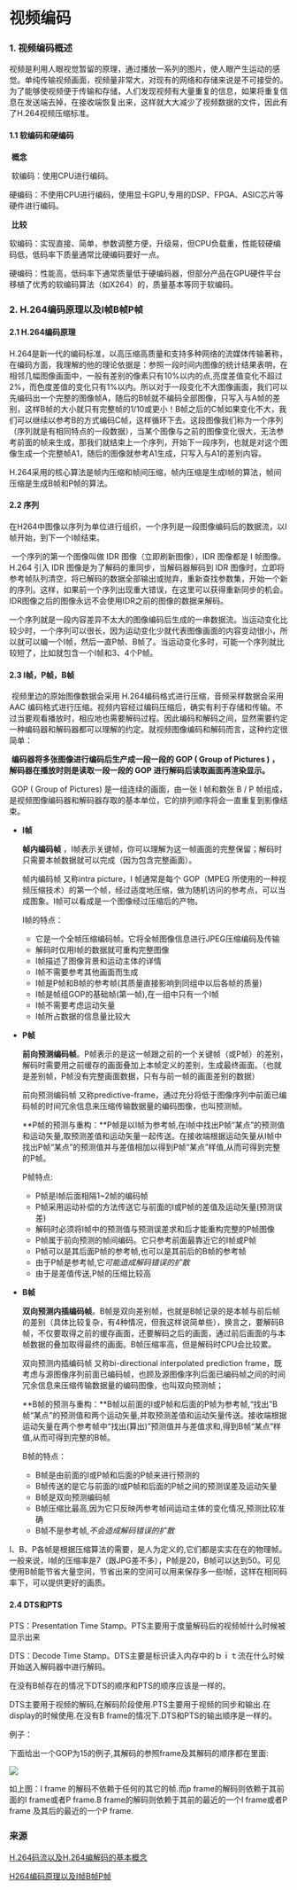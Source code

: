 # 视频编码

### 1. 视频编码概述

​	视频是利用人眼视觉暂留的原理，通过播放一系列的图片，使人眼产生运动的感觉。单纯传输视频画面，视频量非常大，对现有的网络和存储来说是不可接受的。为了能够使视频便于传输和存储，人们发现视频有大量重复的信息，如果将重复信息在发送端去掉，在接收端恢复出来，这样就大大减少了视频数据的文件，因此有了H.264视频压缩标准。

#### 1.1 软编码和硬编码

​	**概念**

​	软编码：使用CPU进行编码。

​	硬编码：不使用CPU进行编码，使用显卡GPU,专用的DSP、FPGA、ASIC芯片等硬件进行编码。

​	**比较**

​	软编码：实现直接、简单，参数调整方便，升级易，但CPU负载重，性能较硬编码低，低码率下质量通常比硬编码要好一点。

​	硬编码：性能高，低码率下通常质量低于硬编码器，但部分产品在GPU硬件平台移植了优秀的软编码算法（如X264）的，质量基本等同于软编码。

### 2. H.264编码原理以及I帧B帧P帧

#### 2.1 H.264编码原理

​	H.264是新一代的编码标准，以高压缩高质量和支持多种网络的流媒体传输著称，在编码方面，我理解的他的理论依据是：参照一段时间内图像的统计结果表明，在相邻几幅图像画面中，一般有差别的像素只有10%以内的点,亮度差值变化不超过2%，而色度差值的变化只有1%以内。所以对于一段变化不大图像画面，我们可以先编码出一个完整的图像帧A，随后的B帧就不编码全部图像，只写入与A帧的差别，这样B帧的大小就只有完整帧的1/10或更小！B帧之后的C帧如果变化不大，我们可以继续以参考B的方式编码C帧，这样循环下去。这段图像我们称为一个序列（序列就是有相同特点的一段数据），当某个图像与之前的图像变化很大，无法参考前面的帧来生成，那我们就结束上一个序列，开始下一段序列，也就是对这个图像生成一个完整帧A1，随后的图像就参考A1生成，只写入与A1的差别内容。

​	H.264采用的核心算法是帧内压缩和帧间压缩，帧内压缩是生成I帧的算法，帧间压缩是生成B帧和P帧的算法。

#### 2.2 序列

​	在H264中图像以序列为单位进行组织，一个序列是一段图像编码后的数据流，以I帧开始，到下一个I帧结束。

​	一个序列的第一个图像叫做 IDR 图像（立即刷新图像），IDR 图像都是 I 帧图像。H.264 引入 IDR 图像是为了解码的重同步，当解码器解码到 IDR 图像时，立即将参考帧队列清空，将已解码的数据全部输出或抛弃，重新查找参数集，开始一个新的序列。这样，如果前一个序列出现重大错误，在这里可以获得重新同步的机会。IDR图像之后的图像永远不会使用IDR之前的图像的数据来解码。

​	一个序列就是一段内容差异不太大的图像编码后生成的一串数据流。当运动变化比较少时，一个序列可以很长，因为运动变化少就代表图像画面的内容变动很小，所以就可以编一个I帧，然后一直P帧、B帧了。当运动变化多时，可能一个序列就比较短了，比如就包含一个I帧和3、4个P帧。

#### 2.3 I帧，P帧，B帧

​	视频里边的原始图像数据会采用 H.264编码格式进行压缩，音频采样数据会采用 AAC 编码格式进行压缩。视频内容经过编码压缩后，确实有利于存储和传输。不过当要观看播放时，相应地也需要解码过程。因此编码和解码之间，显然需要约定一种编码器和解码器都可以理解的约定。就视频图像编码和解码而言，这种约定很简单：

​	**编码器将多张图像进行编码后生产成一段一段的 GOP ( Group of Pictures ) ， 解码器在播放时则是读取一段一段的 GOP 进行解码后读取画面再渲染显示。**

​	GOP ( Group of Pictures) 是一组连续的画面，由一张 I 帧和数张 B / P 帧组成，是视频图像编码器和解码器存取的基本单位，它的排列顺序将会一直重复到影像结束。

- **I帧**

  **帧内编码帧** ，I帧表示关键帧，你可以理解为这一帧画面的完整保留；解码时只需要本帧数据就可以完成（因为包含完整画面）。

  帧内编码帧 又称intra picture，I 帧通常是每个 GOP（MPEG 所使用的一种视频压缩技术）的第一个帧，经过适度地压缩，做为随机访问的参考点，可以当成图象。I帧可以看成是一个图像经过压缩后的产物。

  I帧的特点：

  - 它是一个全帧压缩编码帧。它将全帧图像信息进行JPEG压缩编码及传输
  - 解码时仅用I帧的数据就可重构完整图像
  - I帧描述了图像背景和运动主体的详情
  - I帧不需要参考其他画面而生成
  - I帧是P帧和B帧的参考帧(其质量直接影响到同组中以后各帧的质量)
  - I帧是帧组GOP的基础帧(第一帧),在一组中只有一个I帧
  - I帧不需要考虑运动矢量
  - I帧所占数据的信息量比较大

- **P帧**

  **前向预测编码帧**。P帧表示的是这一帧跟之前的一个关键帧（或P帧）的差别，解码时需要用之前缓存的画面叠加上本帧定义的差别，生成最终画面。（也就是差别帧，P帧没有完整画面数据，只有与前一帧的画面差别的数据）

  前向预测编码帧 又称predictive-frame，通过充分将低于图像序列中前面已编码帧的时间冗余信息来压缩传输数据量的编码图像，也叫预测帧。

  **P帧的预测与重构：**P帧是以I帧为参考帧,在I帧中找出P帧“某点”的预测值和运动矢量,取预测差值和运动矢量一起传送。在接收端根据运动矢量从I帧中找出P帧“某点”的预测值并与差值相加以得到P帧“某点”样值,从而可得到完整的P帧。

  P帧特点:

  - P帧是I帧后面相隔1~2帧的编码帧
  - P帧采用运动补偿的方法传送它与前面的I或P帧的差值及运动矢量(预测误差)
  - 解码时必须将I帧中的预测值与预测误差求和后才能重构完整的P帧图像
  - P帧属于前向预测的帧间编码。它只参考前面最靠近它的I帧或P帧
  - P帧可以是其后面P帧的参考帧,也可以是其前后的B帧的参考帧
  - 由于P帧是参考帧,它*可能造成解码错误的扩散*
  - 由于是差值传送,P帧的压缩比较高

- **B帧**

  **双向预测内插编码帧**。B帧是双向差别帧，也就是B帧记录的是本帧与前后帧的差别（具体比较复杂，有4种情况，但我这样说简单些），换言之，要解码B帧，不仅要取得之前的缓存画面，还要解码之后的画面，通过前后画面的与本帧数据的叠加取得最终的画面。B帧压缩率高，但是解码时CPU会比较累。

  双向预测内插编码帧 又称bi-directional interpolated prediction frame，既考虑与源图像序列前面已编码帧，也顾及源图像序列后面已编码帧之间的时间冗余信息来压缩传输数据量的编码图像，也叫双向预测帧；

  **B帧的预测与重构：**B帧以前面的I或P帧和后面的P帧为参考帧,“找出”B帧“某点”的预测值和两个运动矢量,并取预测差值和运动矢量传送。接收端根据运动矢量在两个参考帧中“找出(算出)”预测值并与差值求和,得到B帧“某点”样值,从而可得到完整的B帧。

  B帧的特点：

  - B帧是由前面的I或P帧和后面的P帧来进行预测的
  - B帧传送的是它与前面的I或P帧和后面的P帧之间的预测误差及运动矢量
  - B帧是双向预测编码帧
  - B帧压缩比最高,因为它只反映丙参考帧间运动主体的变化情况,预测比较准确
  - B帧不是参考帧,*不会造成解码错误的扩散*

I、B、P各帧是根据压缩算法的需要，是人为定义的,它们都是实实在在的物理帧。一般来说，I帧的压缩率是7（跟JPG差不多），P帧是20，B帧可以达到50。可见使用B帧能节省大量空间，节省出来的空间可以用来保存多一些I帧，这样在相同码率下，可以提供更好的画质。

#### 2.4  DTS和PTS

PTS：Presentation Time Stamp。PTS主要用于度量解码后的视频帧什么时候被显示出来

DTS：Decode Time Stamp。DTS主要是标识读入内存中的ｂｉｔ流在什么时候开始送入解码器中进行解码。

在没有B帧存在的情况下DTS的顺序和PTS的顺序应该是一样的。

DTS主要用于视频的解码,在解码阶段使用.PTS主要用于视频的同步和输出.在display的时候使用.在没有B frame的情况下.DTS和PTS的输出顺序是一样的。

例子：

下面给出一个GOP为15的例子,其解码的参照frame及其解码的顺序都在里面:

![](http://p1yseh5av.bkt.clouddn.com/18-1-4/39664093.jpg)

如上图：I frame 的解码不依赖于任何的其它的帧.而p frame的解码则依赖于其前面的I frame或者P frame.B frame的解码则依赖于其前的最近的一个I frame或者P frame 及其后的最近的一个P frame.



### 来源

[H.264码流以及H.264编解码的基本概念](https://maxwellqi.github.io/ios-h264-summ/)

[H264编码原理以及I帧B帧P帧](https://www.jianshu.com/p/ea3fadae9d47?utm_campaign=maleskine&utm_content=note&utm_medium=seo_notes&utm_source=recommendation)













